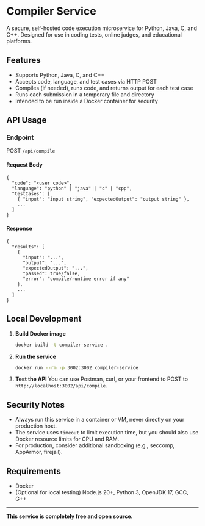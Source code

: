 # Compiler Service

A secure, self-hosted code execution microservice for Python, Java, C, and C++. Designed for use in coding tests, online judges, and educational platforms.

## Features
- Supports Python, Java, C, and C++
- Accepts code, language, and test cases via HTTP POST
- Compiles (if needed), runs code, and returns output for each test case
- Runs each submission in a temporary file and directory
- Intended to be run inside a Docker container for security

## API Usage

### Endpoint
POST `/api/compile`

#### Request Body
```
{
  "code": "<user code>",
  "language": "python" | "java" | "c" | "cpp",
  "testCases": [
    { "input": "input string", "expectedOutput": "output string" },
    ...
  ]
}
```

#### Response
```
{
  "results": [
    {
      "input": "...",
      "output": "...",
      "expectedOutput": "...",
      "passed": true/false,
      "error": "compile/runtime error if any"
    },
    ...
  ]
}
```

## Local Development

1. **Build Docker image**
   ```sh
   docker build -t compiler-service .
   ```
2. **Run the service**
   ```sh
   docker run --rm -p 3002:3002 compiler-service
   ```
3. **Test the API**
   You can use Postman, curl, or your frontend to POST to `http://localhost:3002/api/compile`.

## Security Notes
- Always run this service in a container or VM, never directly on your production host.
- The service uses `timeout` to limit execution time, but you should also use Docker resource limits for CPU and RAM.
- For production, consider additional sandboxing (e.g., seccomp, AppArmor, firejail).

## Requirements
- Docker
- (Optional for local testing) Node.js 20+, Python 3, OpenJDK 17, GCC, G++

---

**This service is completely free and open source.**
